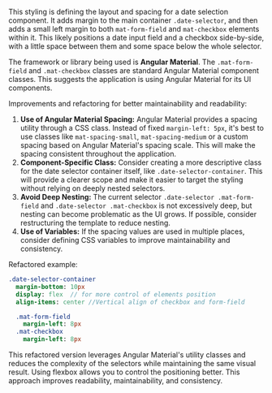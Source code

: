 This styling is defining the layout and spacing for a date selection component.  It adds margin to the main container `.date-selector`, and then adds a small left margin to both `mat-form-field` and `mat-checkbox` elements within it. This likely positions a date input field and a checkbox side-by-side, with a little space between them and some space below the whole selector.

The framework or library being used is **Angular Material**. The `.mat-form-field` and `.mat-checkbox` classes are standard Angular Material component classes. This suggests the application is using Angular Material for its UI components.

Improvements and refactoring for better maintainability and readability:

1.  **Use of Angular Material Spacing:** Angular Material provides a spacing utility through a CSS class. Instead of fixed `margin-left: 5px`, it's best to use classes like `mat-spacing-small`, `mat-spacing-medium` or a custom spacing based on Angular Material's spacing scale. This will make the spacing consistent throughout the application.
2.  **Component-Specific Class:** Consider creating a more descriptive class for the date selector container itself, like `.date-selector-container`. This will provide a clearer scope and make it easier to target the styling without relying on deeply nested selectors.
3.  **Avoid Deep Nesting:** The current selector `.date-selector .mat-form-field` and `.date-selector .mat-checkbox` is not excessively deep, but nesting can become problematic as the UI grows. If possible, consider restructuring the template to reduce nesting.
4.  **Use of Variables:** If the spacing values are used in multiple places, consider defining CSS variables to improve maintainability and consistency.

Refactored example:

```sass
.date-selector-container
  margin-bottom: 10px
  display: flex  // for more control of elements position
  align-items: center //Vertical align of checkbox and form-field

  .mat-form-field
    margin-left: 8px
  .mat-checkbox
    margin-left: 8px
```

This refactored version leverages Angular Material's utility classes and reduces the complexity of the selectors while maintaining the same visual result. Using flexbox allows you to control the positioning better. This approach improves readability, maintainability, and consistency.